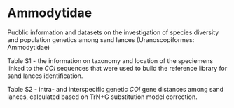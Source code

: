 # Ammodytidae
Pucblic information and datasets on the investigation of species diversity and population genetics among sand lances (Uranoscopiformes: Ammodytidae)

Table S1 - the information on taxonomy and location of the speciemens linked to the *COI* sequences that were used to build the reference library for sand lances identification.

Table S2 - intra- and interspecific genetic *COI* gene distances among sand lances, calculated based on TrN+G substitution model correction.
